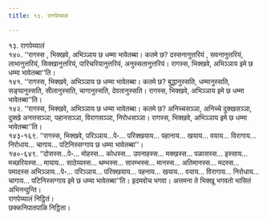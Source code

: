 ```yaml
---
title: १३. रागपेय्यालं

---
```

१३. रागपेय्यालं  
१४०. ‘‘रागस्स , भिक्खवे, अभिञ्‍ञाय छ धम्मा भावेतब्बा। कतमे छ? दस्सनानुत्तरियं , सवनानुत्तरियं, लाभानुत्तरियं, सिक्खानुत्तरियं, पारिचरियानुत्तरियं, अनुस्सतानुत्तरियं। रागस्स, भिक्खवे, अभिञ्‍ञाय इमे छ धम्मा भावेतब्बा’’ति।  
१४१. ‘‘रागस्स, भिक्खवे, अभिञ्‍ञाय छ धम्मा भावेतब्बा। कतमे छ? बुद्धानुस्सति, धम्मानुस्सति, सङ्घानुस्सति, सीलानुस्सति, चागानुस्सति, देवतानुस्सति। रागस्स, भिक्खवे, अभिञ्‍ञाय इमे छ धम्मा भावेतब्बा’’ति।  
१४२. ‘‘रागस्स, भिक्खवे, अभिञ्‍ञाय छ धम्मा भावेतब्बा। कतमे छ? अनिच्‍चसञ्‍ञा, अनिच्‍चे दुक्खसञ्‍ञा, दुक्खे अनत्तसञ्‍ञा, पहानसञ्‍ञा, विरागसञ्‍ञा, निरोधसञ्‍ञा। रागस्स, भिक्खवे, अभिञ्‍ञाय इमे छ धम्मा भावेतब्बा’’ति।  
१४३-१६९. ‘‘रागस्स, भिक्खवे, परिञ्‍ञाय…पे॰… परिक्खयाय… पहानाय… खयाय… वयाय… विरागाय… निरोधाय… चागाय… पटिनिस्सग्गाय छ धम्मा भावेतब्बा’’।  
१७०-६४९. ‘‘दोसस्स…पे॰… मोहस्स… कोधस्स… उपनाहस्स… मक्खस्स… पळासस्स… इस्साय… मच्छरियस्स… मायाय… साठेय्यस्स… थम्भस्स… सारम्भस्स… मानस्स… अतिमानस्स… मदस्स… पमादस्स अभिञ्‍ञाय…पे॰… परिञ्‍ञाय… परिक्खयाय… पहनाय… खयाय… वयाय… विरागाय… निरोधाय… चागाय… पटिनिस्सग्गाय इमे छ धम्मा भावेतब्बा’’ति। इदमवोच भगवा। अत्तमना ते भिक्खू भगवतो भासितं अभिनन्दुन्ति।  
रागपेय्यालं निट्ठितं।  
छक्‍कनिपातपाळि निट्ठिता।  